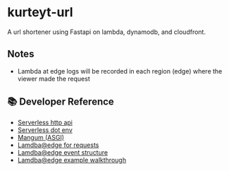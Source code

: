 # kurteyt-url

A url shortener using Fastapi on lambda, dynamodb, and cloudfront.

## Notes

- Lambda at edge logs will be recorded in each region (edge) where the viewer made the request

## &#x1F4DA; Developer Reference

- [Serverless http api](https://www.serverless.com/framework/docs/providers/aws/events/http-api/)
- [Serverless dot env](https://github.com/neverendingqs/serverless-dotenv-plugin)
- [Mangum (ASGI)](https://mangum.io/)
- [Lamdba@edge for requests](https://docs.aws.amazon.com/AmazonCloudFront/latest/DeveloperGuide/lambda-generating-http-responses-in-requests.html)
- [Lamdba@edge event structure](https://docs.aws.amazon.com/AmazonCloudFront/latest/DeveloperGuide/lambda-event-structure.html#example-viewer-request)
- [Lamdba@edge example walkthrough](https://making.close.com/posts/redirects-using-cloudfront-lambda-edge)
